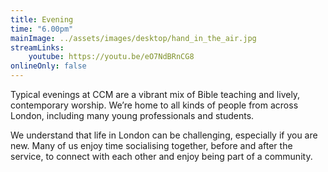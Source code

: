 ```yaml
---
title: Evening
time: "6.00pm"
mainImage: ../assets/images/desktop/hand_in_the_air.jpg
streamLinks:
    youtube: https://youtu.be/eO7NdBRnCG8
onlineOnly: false
---
```

Typical evenings at CCM are a vibrant mix of Bible teaching and lively, contemporary worship. We’re home to all kinds of people from across London, including many young professionals and students.

We understand that life in London can be challenging, especially if you are new. Many of us enjoy time socialising together, before and after the service, to connect with each other and enjoy being part of a community.
